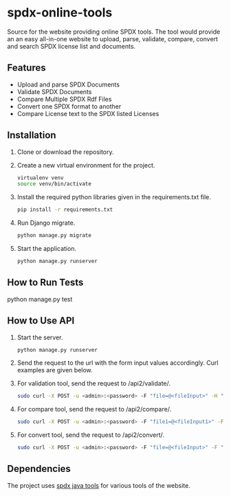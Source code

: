 # spdx-online-tools
Source for the website providing online SPDX tools.
The tool would provide an an easy all-in-one website to upload, parse, validate, compare, convert and search SPDX license list and documents.

## Features
* Upload and parse SPDX Documents
* Validate SPDX Documents
* Compare Multiple SPDX Rdf Files
* Convert one SPDX format to another
* Compare License text to the SPDX listed Licenses

## Installation
1. Clone or download the repository. 
2. Create a new virtual environment for the project.
    ```bash
    virtualenv venv
    source venv/bin/activate
    ```
3. Install the required python libraries given in the requirements.txt file.
    ```bash
    pip install -r requirements.txt
    ```
4. Run Django migrate.
    
    ```bash
    python manage.py migrate
    ```
5. Start the application.
    ```bash
    python manage.py runserver
    ```
    
## How to Run Tests
python manage.py test

## How to Use API
1. Start the server.
    ```bash
    python manage.py runserver
    ```
2. Send the request to the url with the form input values accordingly. Curl examples are given below.

3. For validation tool, send the request to /api2/validate/.
    ```bash
    sudo curl -X POST -u <admin>:<password> -F "file=@<fileInput>" -H "Accept: application/json" http://localhost:8000/api2/validate/ | json_pp
    ```
4. For compare tool, send the request to /api2/compare/.
    ```bash
    sudo curl -X POST -u <admin>:<password> -F "file1=@<fileInput1>" -F "file2=<fileInput2>" -F "rfilename=<resultFileName>" -H "Accept: application/json" http://localhost:8000/api2/compare/ | json_pp
    ```
5. For convert tool, send the request to /api2/convert/.
    ```bash
    sudo curl -X POST -u <admin>:<password> -F "file=@<fileInput>" -F "cfilename=<resultFileNameWithExtension>" -F "from_format=<convertFrom>" -F "to_format=<convertTo>" -H "Accept: application/json" http://localhost:8000/api2/convert/ | json_pp
    ```

## Dependencies
The project uses [spdx java tools](https://github.com/spdx/tools/) for various tools of the website.
